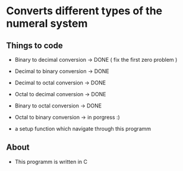 # Converts different types of the numeral system 


## Things to code 
* Binary to decimal conversion -> DONE ( fix the first zero problem )
* Decimal to binary conversion -> DONE 
* Decimal to octal conversion -> DONE 
* Octal to decimal conversion -> DONE
* Binary to octal conversion ->  DONE
* Octal to binary conversion -> in porgress :)

* a setup function which navigate through this programm 

## About 
* This programm is written in C
